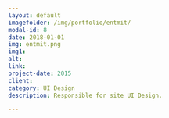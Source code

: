 ```yaml
---
layout: default
imagefolder: /img/portfolio/entmit/
modal-id: 8
date: 2018-01-01
img: entmit.png
img1: 
alt: 
link: 
project-date: 2015
client: 
category: UI Design
description: Responsible for site UI Design.

---
```

